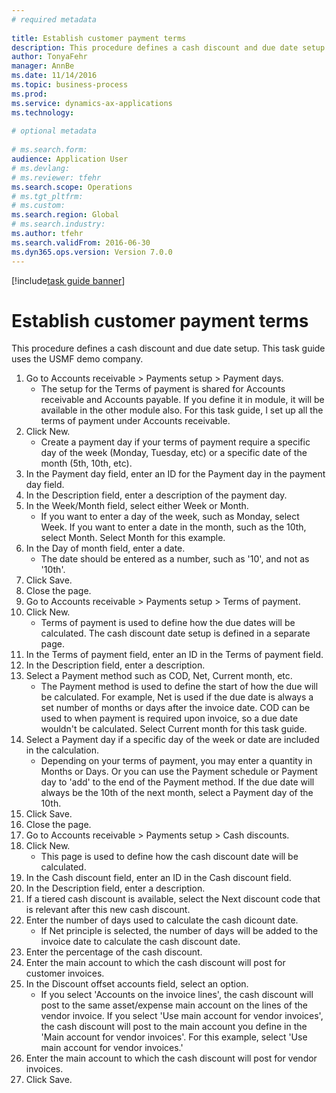 ```yaml
--- 
# required metadata 
 
title: Establish customer payment terms
description: This procedure defines a cash discount and due date setup. 
author: TonyaFehr 
manager: AnnBe 
ms.date: 11/14/2016
ms.topic: business-process 
ms.prod:  
ms.service: dynamics-ax-applications 
ms.technology:  
 
# optional metadata 
 
# ms.search.form:   
audience: Application User 
# ms.devlang:  
# ms.reviewer: tfehr 
ms.search.scope: Operations 
# ms.tgt_pltfrm:  
# ms.custom:  
ms.search.region: Global
# ms.search.industry: 
ms.author: tfehr 
ms.search.validFrom: 2016-06-30 
ms.dyn365.ops.version: Version 7.0.0 
---
```


[!include[task guide banner](.../includes/task-guide-banner.md)]

# Establish customer payment terms

This procedure defines a cash discount and due date setup. This task guide uses the USMF demo company.

1. Go to Accounts receivable > Payments setup > Payment days.
    * The setup for the Terms of payment is shared for Accounts receivable and Accounts payable. If you define it in module, it will be available in the other module also. For this task guide, I set up all the terms of payment under Accounts receivable.  
2. Click New.
    * Create a payment day if your terms of payment require a specific day of the week (Monday, Tuesday, etc) or a specific date of the month (5th, 10th, etc).  
3. In the Payment day field, enter an ID for the Payment day in the payment day field.
4. In the Description field, enter a description of the payment day.
5. In the Week/Month field, select either Week or Month.
    * If you want to enter a day of the week, such as Monday, select Week. If you want to enter a date in the month, such as the 10th, select Month. Select Month for this example.  
6. In the Day of month field, enter a date.
    * The date should be entered as a number, such as '10', and not as '10th'.  
7. Click Save.
8. Close the page.
9. Go to Accounts receivable > Payments setup > Terms of payment.
10. Click New.
    * Terms of payment is used to define how the due dates will be calculated. The cash discount date setup is defined in a separate page.  
11. In the Terms of payment field, enter an ID in the Terms of payment field.
12. In the Description field, enter a description.
13. Select a Payment method such as COD, Net, Current month, etc.
    * The Payment method is used to define the start of how the due will be calculated.  For example, Net is used if the due date is always a set number of months or days after the invoice date. COD can be used to when payment is required upon invoice, so a due date wouldn't be calculated. Select Current month for this task guide.  
14. Select a Payment day if a specific day of the  week or date are included in the calculation.
    * Depending on your terms of payment, you may enter a quantity in Months or Days. Or you can use the Payment schedule or Payment day to 'add' to the end of the Payment method. If the due date will always be the 10th of the next month, select a Payment day of the 10th.  
15. Click Save.
16. Close the page.
17. Go to Accounts receivable > Payments setup > Cash discounts.
18. Click New.
    * This page is used to define how the cash discount date will be calculated.  
19. In the Cash discount field, enter an ID in the Cash discount field.
20. In the Description field, enter a description.
21. If a tiered cash discount is available, select the Next discount code that is relevant after this new cash discount.
22. Enter the number of days used to calculate the cash dicount date.
    * If Net principle is selected, the number of days will be added to the invoice date to calculate the cash discount date.  
23. Enter the percentage of the cash discount.
24. Enter the main account to which the cash discount will post for customer invoices.
25. In the Discount offset accounts field, select an option.
    * If you select 'Accounts on the invoice lines', the cash discount will post to the same asset/expense main account on the lines of the vendor invoice. If you select 'Use main account for vendor invoices', the cash discount will post to the main account you define in the 'Main account for vendor invoices'. For this example, select 'Use main account for vendor invoices.'  
26. Enter the main account to which the cash discount will post for vendor invoices.
27. Click Save.

